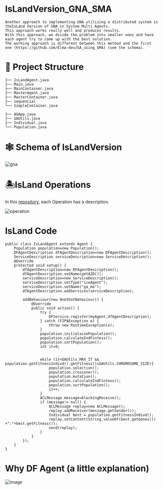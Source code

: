# IsLandVersion_GNA_SMA
```
Another approach to implementing GNA utilizing a distributed system is theIsLand Version of GNA in System Multi Agents.
This approach works really well and produces results.
With this approach, we divide the problem into smaller ones and have each agent try to come up with the best solution.
The working approach is different between this method and the first one (https://github.com/Elma-dev/GA_using_SMA) (see the schema).
```
# 🌳 Project Structure
```
├── IsLandAgent.java
├── Main.java
├── MainContainer.java
├── MasterAgent.java
├── MasterContainer.java
├── sequencial
└── SimpleContainer.java

```

```
├── AGApp.java
├── GAUtils.java
├── Individual.java
└── Population.java

```
# 🕸 Schema of IsLandVersion
![gna](https://github.com/Elma-dev/IsLandVersion_GNA_SMA/assets/67378945/56a2881b-ca14-4673-9038-ab79fee2ffaf)


# 🏝IsLand Operations

In this [repository](https://github.com/Elma-dev/GA_using_SMA), each Operation has a description.

![operation](https://github.com/Elma-dev/IsLandVersion_GNA_SMA/assets/67378945/e69454de-197a-4be9-aa26-571db160ec9a)

# IsLand Code
```
public class IsLandAgent extends Agent {
    Population population=new Population();
    DFAgentDescription dfAgentDescription=new DFAgentDescription();
    ServiceDescription serviceDescription=new ServiceDescription();
    @Override
    protected void setup() {
        dfAgentDescription=new DFAgentDescription();
        dfAgentDescription.setName(getAID());
        serviceDescription=new ServiceDescription();
        serviceDescription.setType("iceAgent");
        serviceDescription.setName("ga_ma");
        dfAgentDescription.addServices(serviceDescription);

        addBehaviour(new OneShotBehaviour() {
            @Override
            public void action() {
                try {
                    DFService.register(myAgent,dfAgentDescription);
                } catch (FIPAException e) {
                    throw new RuntimeException(e);
                }
                population.initialaizePopulation();
                population.calculateIndFintess();
                population.sortPopulation();
                int it=0;


                while (it<GAUtils.MAX_IT && population.getFitnessIndivd().getFitness()<GAUtils.CHROMOSOME_SIZE){
                    population.selection();
                    population.crossover();
                    population.mutation();
                    population.calculateIndFintess();
                    population.sortPopulation();
                    it++;
                }
                ACLMessage message=blockingReceive();
                if (message!= null) {
                    ACLMessage replay=new ACLMessage();
                    replay.addReceiver(message.getSender());
                    Individual best = population.getFitnessIndivd();
                    replay.setContent(String.valueOf(best.getGenes()) +":"+best.getFitness());
                    send(replay);
                }
            }
        });
    }
}

```
# Why DF Agent (a little explanation)
![image](https://github.com/Elma-dev/IsLandVersion_GNA_SMA/assets/67378945/3fe8df8d-9155-4b32-b3a2-da5fcdfca62a)

